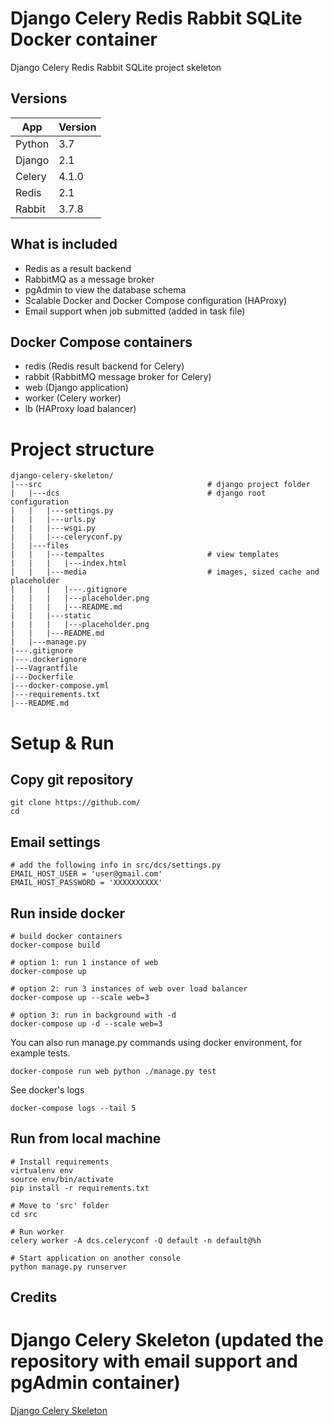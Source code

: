 # Django Celery Redis Rabbit SQLite Docker container

Django Celery Redis Rabbit SQLite project skeleton

## Versions

App | Version
--- | ---
Python | 3.7
Django | 2.1
Celery | 4.1.0
Redis | 2.1
Rabbit | 3.7.8

## What is included

- Redis as a result backend
- RabbitMQ as a message broker
- pgAdmin to view the database schema
- Scalable Docker and Docker Compose configuration (HAProxy)
- Email support when job submitted (added in task file)

## Docker Compose containers

- redis (Redis result backend for Celery)
- rabbit (RabbitMQ message broker for Celery)
- web (Django application)
- worker (Celery worker)
- lb (HAProxy load balancer)

# Project structure

    django-celery-skeleton/
    |---src                                     # django project folder
    |   |---dcs                                 # django root configuration
    |   |   |---settings.py
    |   |   |---urls.py
    |   |   |---wsgi.py
    |   |   |---celeryconf.py
    |   |---files
    |   |   |---tempaltes                       # view templates
    |   |   |   |---index.html
    |   |   |---media                           # images, sized cache and placeholder
    |   |   |   |---.gitignore
    |   |   |   |---placeholder.png
    |   |   |   |---README.md
    |   |   |---static
    |   |   |   |---placeholder.png
    |   |   |---README.md
    |   |---manage.py
    |---.gitignore
    |---.dockerignore
    |---Vagrantfile
    |---Dockerfile
    |---docker-compose.yml
    |---requirements.txt
    |---README.md

# Setup & Run

## Copy git repository

    git clone https://github.com/
    cd

## Email settings
    # add the following info in src/dcs/settings.py
    EMAIL_HOST_USER = 'user@gmail.com'
    EMAIL_HOST_PASSWORD = 'XXXXXXXXXX'

## Run inside docker

    # build docker containers
    docker-compose build

    # option 1: run 1 instance of web
    docker-compose up

    # option 2: run 3 instances of web over load balancer
    docker-compose up --scale web=3

    # option 3: run in background with -d
    docker-compose up -d --scale web=3

You can also run manage.py commands using docker environment, for example tests.

    docker-compose run web python ./manage.py test

See docker's logs

    docker-compose logs --tail 5

## Run from local machine

    # Install requirements
    virtualenv env
    source env/bin/activate
    pip install -r requirements.txt

    # Move to 'src' folder
    cd src

    # Run worker
    celery worker -A dcs.celeryconf -Q default -n default@%h

    # Start application on another console
    python manage.py runserver

## Credits
   # Django Celery Skeleton (updated the repository with email support and pgAdmin container)
   <a href="https://github.com/KenanBek/django-celery-skeleton">Django Celery Skeleton</a>
